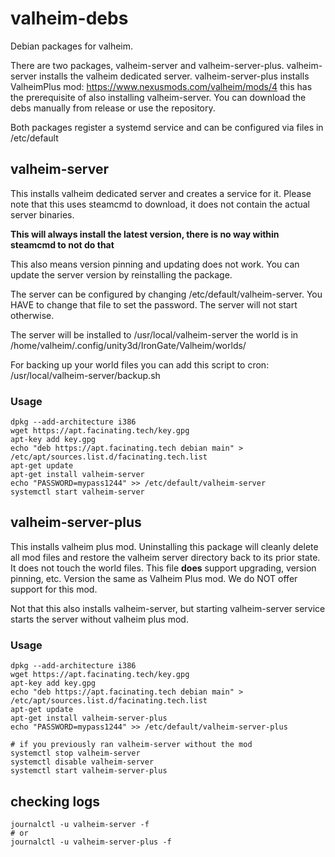 # valheim-debs
Debian packages for valheim.

There are two packages, valheim-server and valheim-server-plus. valheim-server installs the valheim dedicated server. valheim-server-plus installs ValheimPlus mod: https://www.nexusmods.com/valheim/mods/4 this has the prerequisite of also installing valheim-server. You can download the debs manually from release or use the repository.

Both packages register a systemd service and can be configured via files in /etc/default

## valheim-server
This installs valheim dedicated server and creates a service for it. Please note that this uses steamcmd to download, it does not contain the actual server binaries.

**This will always install the latest version, there is no way within steamcmd to not do that**

This also means version pinning and updating does not work. You can update the server version by reinstalling the package.

The server can be configured by changing /etc/default/valheim-server. You HAVE to change that file to set the password. The server will not start otherwise.

The server will be installed to /usr/local/valheim-server the world is in /home/valheim/.config/unity3d/IronGate/Valheim/worlds/

For backing up your world files you can add this script to cron: /usr/local/valheim-server/backup.sh

### Usage
    dpkg --add-architecture i386
    wget https://apt.facinating.tech/key.gpg
    apt-key add key.gpg
    echo "deb https://apt.facinating.tech debian main" > /etc/apt/sources.list.d/facinating.tech.list
    apt-get update
    apt-get install valheim-server
    echo "PASSWORD=mypass1244" >> /etc/default/valheim-server
    systemctl start valheim-server

## valheim-server-plus
This installs valheim plus mod. Uninstalling this package will cleanly delete all mod files and restore the valheim server directory back to its prior state. It does not touch the world files. This file **does** support upgrading, version pinning, etc. Version the same as Valheim Plus mod. We do NOT offer support for this mod.

Not that this also installs valheim-server, but starting valheim-server service starts the server without valheim plus mod.

### Usage
    dpkg --add-architecture i386
    wget https://apt.facinating.tech/key.gpg
    apt-key add key.gpg
    echo "deb https://apt.facinating.tech debian main" > /etc/apt/sources.list.d/facinating.tech.list
    apt-get update
    apt-get install valheim-server-plus
    echo "PASSWORD=mypass1244" >> /etc/default/valheim-server-plus
    
    # if you previously ran valheim-server without the mod
    systemctl stop valheim-server
    systemctl disable valheim-server
    systemctl start valheim-server-plus

## checking logs
    journalctl -u valheim-server -f
    # or
    journalctl -u valheim-server-plus -f